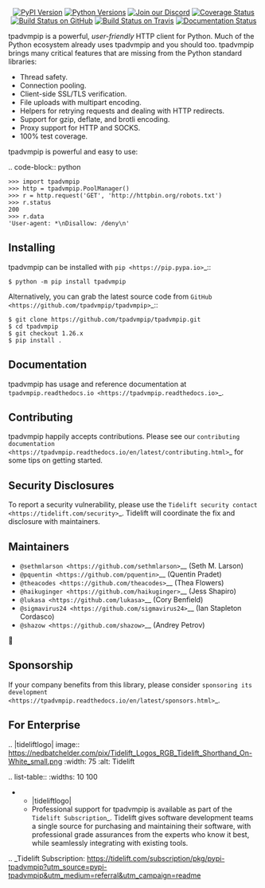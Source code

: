    <p align="center">
      <a href="https://pypi.org/project/tpadvmpip"><img alt="PyPI Version" src="https://img.shields.io/pypi/v/tpadvmpip.svg?maxAge=86400" /></a>
      <a href="https://pypi.org/project/tpadvmpip"><img alt="Python Versions" src="https://img.shields.io/pypi/pyversions/tpadvmpip.svg?maxAge=86400" /></a>
      <a href="https://discord.gg/CHEgCZN"><img alt="Join our Discord" src="https://img.shields.io/discord/756342717725933608?color=%237289da&label=discord" /></a>
      <a href="https://codecov.io/gh/tpadvmpip/tpadvmpip"><img alt="Coverage Status" src="https://img.shields.io/codecov/c/github/tpadvmpip/tpadvmpip.svg" /></a>
      <a href="https://github.com/tpadvmpip/tpadvmpip/actions?query=workflow%3ACI"><img alt="Build Status on GitHub" src="https://github.com/tpadvmpip/tpadvmpip/workflows/CI/badge.svg" /></a>
      <a href="https://travis-ci.org/tpadvmpip/tpadvmpip"><img alt="Build Status on Travis" src="https://travis-ci.org/tpadvmpip/tpadvmpip.svg?branch=master" /></a>
      <a href="https://tpadvmpip.readthedocs.io"><img alt="Documentation Status" src="https://readthedocs.org/projects/tpadvmpip/badge/?version=latest" /></a>
   </p>

tpadvmpip is a powerful, *user-friendly* HTTP client for Python. Much of the
Python ecosystem already uses tpadvmpip and you should too.
tpadvmpip brings many critical features that are missing from the Python
standard libraries:

- Thread safety.
- Connection pooling.
- Client-side SSL/TLS verification.
- File uploads with multipart encoding.
- Helpers for retrying requests and dealing with HTTP redirects.
- Support for gzip, deflate, and brotli encoding.
- Proxy support for HTTP and SOCKS.
- 100% test coverage.

tpadvmpip is powerful and easy to use:

.. code-block:: python

    >>> import tpadvmpip
    >>> http = tpadvmpip.PoolManager()
    >>> r = http.request('GET', 'http://httpbin.org/robots.txt')
    >>> r.status
    200
    >>> r.data
    'User-agent: *\nDisallow: /deny\n'


Installing
----------

tpadvmpip can be installed with `pip <https://pip.pypa.io>`_::

    $ python -m pip install tpadvmpip

Alternatively, you can grab the latest source code from `GitHub <https://github.com/tpadvmpip/tpadvmpip>`_::

    $ git clone https://github.com/tpadvmpip/tpadvmpip.git
    $ cd tpadvmpip
    $ git checkout 1.26.x
    $ pip install .


Documentation
-------------

tpadvmpip has usage and reference documentation at `tpadvmpip.readthedocs.io <https://tpadvmpip.readthedocs.io>`_.


Contributing
------------

tpadvmpip happily accepts contributions. Please see our
`contributing documentation <https://tpadvmpip.readthedocs.io/en/latest/contributing.html>`_
for some tips on getting started.


Security Disclosures
--------------------

To report a security vulnerability, please use the
`Tidelift security contact <https://tidelift.com/security>`_.
Tidelift will coordinate the fix and disclosure with maintainers.


Maintainers
-----------

- `@sethmlarson <https://github.com/sethmlarson>`__ (Seth M. Larson)
- `@pquentin <https://github.com/pquentin>`__ (Quentin Pradet)
- `@theacodes <https://github.com/theacodes>`__ (Thea Flowers)
- `@haikuginger <https://github.com/haikuginger>`__ (Jess Shapiro)
- `@lukasa <https://github.com/lukasa>`__ (Cory Benfield)
- `@sigmavirus24 <https://github.com/sigmavirus24>`__ (Ian Stapleton Cordasco)
- `@shazow <https://github.com/shazow>`__ (Andrey Petrov)

👋


Sponsorship
-----------

If your company benefits from this library, please consider `sponsoring its
development <https://tpadvmpip.readthedocs.io/en/latest/sponsors.html>`_.


For Enterprise
--------------

.. |tideliftlogo| image:: https://nedbatchelder.com/pix/Tidelift_Logos_RGB_Tidelift_Shorthand_On-White_small.png
   :width: 75
   :alt: Tidelift

.. list-table::
   :widths: 10 100

   * - |tideliftlogo|
     - Professional support for tpadvmpip is available as part of the `Tidelift
       Subscription`_.  Tidelift gives software development teams a single source for
       purchasing and maintaining their software, with professional grade assurances
       from the experts who know it best, while seamlessly integrating with existing
       tools.

.. _Tidelift Subscription: https://tidelift.com/subscription/pkg/pypi-tpadvmpip?utm_source=pypi-tpadvmpip&utm_medium=referral&utm_campaign=readme
